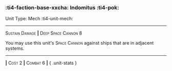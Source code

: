 ### :ti4-faction-base-xxcha: **Indomitus** :ti4-pok:

Unit Type: Mech :ti4-unit-mech:

---

<span style="font-variant:small-caps;">Sustain Damage</span> __|__ <span style="font-variant:small-caps;">Deep Space Cannon 8</span>

You may use this unit's <span style="font-variant:small-caps;">Space Cannon</span> against ships that are in adjacent systems.

---

__|__ <span style="font-variant:small-caps;">Cost 2</span> __|__ <span style="font-variant:small-caps;">Combat 6</span> __|__
{ .unit-stats }
